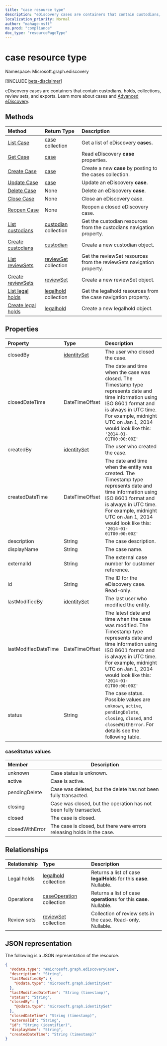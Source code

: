 ```yaml
---
title: "case resource type"
description: "eDiscovery cases are containers that contain custodians, holds, collections, review sets, and exports."
localization_priority: Normal
author: "mahage-msft"
ms.prod: "compliance"
doc_type: "resourcePageType"
---
```


# case resource type

Namespace: Microsoft.graph.ediscovery

[!INCLUDE [beta-disclaimer](../../includes/beta-disclaimer.md)]

eDiscovery cases are containers that contain custodians, holds, collections, review sets, and exports.  Learn more about cases and [Advanced eDiscovery](/microsoft-365/compliance/overview-ediscovery-20).

## Methods

| Method       | Return Type | Description |
|:-------------|:------------|:------------|
| [List Case](../api/case-list.md) | [case](case.md) collection | Get a list of eDiscovery **case**s.|
| [Get Case](../api/case-get.md) | [case](case.md) | Read eDiscovery **case** properties. |
| [Create Case](../api/case-post.md) | [case](case.md) | Create a new **case** by posting to the cases collection. |
| [Update Case](../api/case-update.md) | [case](case.md) | Update an eDiscovery **case**. |
| [Delete Case](../api/case-delete.md) | None | Delete an eDiscovery **case**. |
| [Close Case](../api/case-close.md)        | None                                              | Close an eDiscovery case. |
| [Reopen Case](../api/case-reopen.md)      | None                                              | Reopen a closed eDiscovery case.|
| [List custodians](../api/case-list-custodians.md)   | [custodian](../resources/custodian.md) collection |Get the custodian resources from the custodians navigation property.|
| [Create custodians](../api/case-post-custodians.md)  | [custodian](../resources/custodian.md)           |Create a new custodian object.|
| [List reviewSets](../api/case-list-reviewsets.md)   | [reviewSet](../resources/reviewset.md) collection | Get the reviewSet resources from the reviewSets navigation property.|
| [Create reviewSets](../api/case-post-reviewsets.md)  | [reviewSet](../resources/reviewset.md)           | Create a new reviewSet object.|
| [List legal holds](../api/case-list-legalholds.md)   | [legalhold](../resources/legalhold.md) collection | Get the legalhold resources from the case navigation property.|
| [Create legal holds](../api/case-post-legalholds.md)  | [legalhold](../resources/legalhold.md)           | Create a new legalhold object.|

## Properties

| Property     | Type        | Description |
|:-------------|:------------|:------------|
|closedBy|[identitySet](/graph/api/resources/identityset)|The user who closed the case.|
|closedDateTime|DateTimeOffset|The date and time when the case was closed. The Timestamp type represents date and time information using ISO 8601 format and is always in UTC time. For example, midnight UTC on Jan 1, 2014 would look like this: `'2014-01-01T00:00:00Z'`|
|createdBy|[identitySet](/graph/api/resources/identityset)|The user who created the case.|
|createdDateTime|DateTimeOffset|The date and time when the entity was created. The Timestamp type represents date and time information using ISO 8601 format and is always in UTC time. For example, midnight UTC on Jan 1, 2014 would look like this: `'2014-01-01T00:00:00Z'`|
|description|String|The case description.|
|displayName|String|The case name.|
|externalId|String|The external case number for customer reference.|
|id|String| The ID for the eDiscovery case. Read-only. |
|lastModifiedBy|[identitySet](/graph/api/resources/identityset)|The last user who modified the entity.|
|lastModifiedDateTime|DateTimeOffset| The latest date and time when the case was modified. The Timestamp type represents date and time information using ISO 8601 format and is always in UTC time. For example, midnight UTC on Jan 1, 2014 would look like this: `'2014-01-01T00:00:00Z'`|
|status|String| The case status. Possible values are `unknown`, `active`, `pendingDelete`, `closing`, `closed`, and `closedWithError`. For details see the following table.|

### caseStatus values

|Member|Description|
|:----|-----------|
| unknown | Case status is unknown. |
| active | Case is active. |
| pendingDelete | Case was deleted, but the delete has not been fully transacted. |
| closing | Case was closed, but the operation has not been fully transacted. |
| closed | The case is closed. |
| closedWithError | The case is closed, but there were errors releasing holds in the case. |

## Relationships

| Relationship | Type        | Description |
|:-------------|:------------|:------------|
|Legal holds|[legalhold](../resources/legalhold.md) collection| Returns a list of case **legalHold**s for this **case**.  Nullable. |
|Operations|[caseOperation](../resources/caseoperation.md) collection| Returns a list of case **operation**s for this **case**. Nullable. |
|Review sets|[reviewSet](../resources/reviewset.md) collection| Collection of review sets in the case. Read-only. Nullable. |

## JSON representation

The following is a JSON representation of the resource.

<!-- {
  "blockType": "resource",
  "keyProperty":"id",
  "optionalProperties": [
 
  ],
  "@odata.type": "microsoft.graph.case"
}-->

```json
{
  "@odata.type": "#microsoft.graph.ediscoveryCase",
  "description": "String",
  "lastModifiedBy": {
    "@odata.type": "microsoft.graph.identitySet"
  },
  "lastModifiedDateTime": "String (timestamp)",
  "status": "String",
  "closedBy": {
    "@odata.type": "microsoft.graph.identitySet"
  },
  "closedDateTime": "String (timestamp)",
  "externalId": "String",
  "id": "String (identifier)",
  "displayName": "String",
  "createdDateTime": "String (timestamp)"
}
```

<!-- uuid: 16cd6b66-4b1a-43a1-adaf-3a886856ed98
2019-02-04 14:57:30 UTC -->
<!-- {
  "type": "#page.annotation",
  "description": "case resource",
  "keywords": "",
  "section": "documentation",
  "tocPath": ""
}-->
